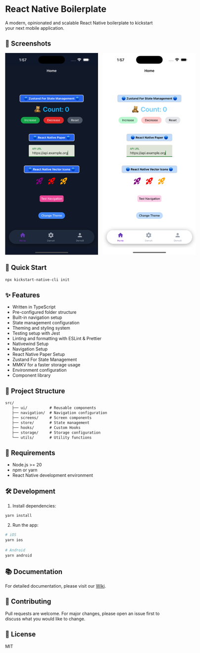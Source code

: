 # React Native Boilerplate

A modern, opinionated and scalable React Native boilerplate to kickstart your next mobile application.

## 📱 Screenshots

<div align="center" style="display: flex; gap: 1rem;">
   <img src="./src/assets/dark_snap.png" alt="Dark Theme" width="300"/>
   <img src="./src/assets/light_snap.png" alt="Light Theme" width="300"/>
</div>

## 🚀 Quick Start

```bash
npx kickstart-native-cli init
```

## ✨ Features

- Written in TypeScript
- Pre-configured folder structure
- Built-in navigation setup
- State management configuration
- Theming and styling system
- Testing setup with Jest
- Linting and formatting with ESLint & Prettier
- Nativewind Setup
- Navigation Setup
- React Native Paper Setup
- Zustand For State Management
- MMKV for a faster storage usage
- Environment configuration
- Component library

## 📁 Project Structure

```
src/
   ├── ui/          # Reusable components
   ├── navigation/  # Navigation configuration
   ├── screens/     # Screen components
   ├── store/       # State management
   ├── hooks/       # Custom Hooks
   ├── storage/     # Storage configuration
   └── utils/       # Utility functions
```

## 📝 Requirements

- Node.js >= 20
- npm or yarn
- React Native development environment

## 🛠 Development

1. Install dependencies:

```bash
yarn install
```

2. Run the app:

```bash
# iOS
yarn ios

# Android
yarn android
```

## 📚 Documentation

For detailed documentation, please visit our [Wiki](https://github.com/gen-dead-X/kickstart-native-cli#readme/#readme).

## 🤝 Contributing

Pull requests are welcome. For major changes, please open an issue first to discuss what you would like to change.

## 📄 License

MIT

